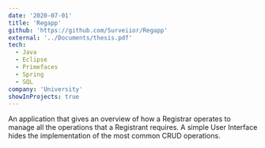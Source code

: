 ```yaml
---
date: '2020-07-01'
title: 'Regapp'
github: 'https://github.com/Surveiior/Regapp'
external: '../Documents/thesis.pdf'
tech:
  - Java
  - Eclipse
  - Primefaces
  - Spring
  - SQL
company: 'University'
showInProjects: true
---
```


An application that gives an overview of how a Registrar operates to manage all the operations that a Registrant requires.
A simple User Interface hides the implementation of the most common CRUD operations.
